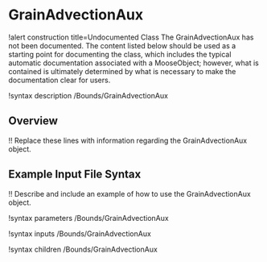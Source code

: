 # GrainAdvectionAux

!alert construction title=Undocumented Class
The GrainAdvectionAux has not been documented. The content listed below should be used as a starting point for
documenting the class, which includes the typical automatic documentation associated with a
MooseObject; however, what is contained is ultimately determined by what is necessary to make the
documentation clear for users.

!syntax description /Bounds/GrainAdvectionAux

## Overview

!! Replace these lines with information regarding the GrainAdvectionAux object.

## Example Input File Syntax

!! Describe and include an example of how to use the GrainAdvectionAux object.

!syntax parameters /Bounds/GrainAdvectionAux

!syntax inputs /Bounds/GrainAdvectionAux

!syntax children /Bounds/GrainAdvectionAux
